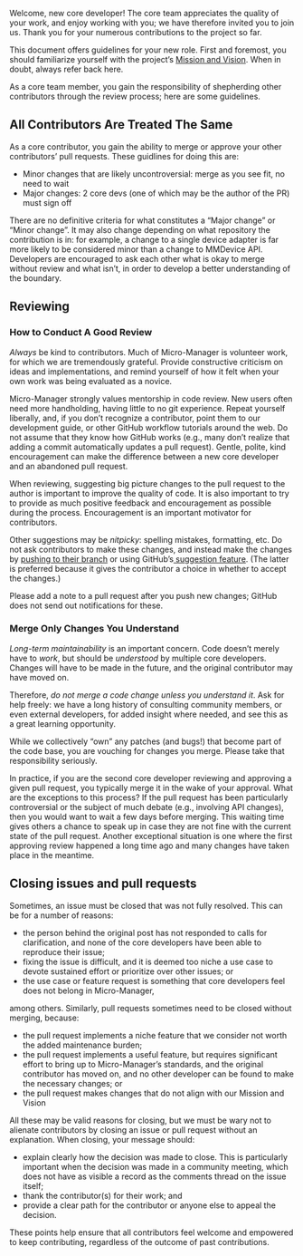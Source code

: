 
Welcome, new core developer! The core team appreciates the quality of your work, and enjoy working with you; we have therefore invited you to join us. Thank you for your numerous contributions to the project so far.

This document offers guidelines for your new role. First and foremost, you should familiarize yourself with the project’s [Mission and Vision](https://github.com/micro-manager/micro-manager/blob/main/governance/Micro-Manager%20Improvement%20Proposal%20Template.md). When in doubt, always refer back here.

As a core team member, you gain the responsibility of shepherding other contributors through the review process; here are some guidelines.


## **All Contributors Are Treated The Same**

As a core contributor, you gain the ability to merge or approve your other contributors’ pull requests. These guidlines for doing this are: 


* Minor changes that are likely uncontroversial: merge as you see fit, no need to wait
* Major changes: 2 core devs (one of which may be the author of the PR) must sign off

There are no definitive criteria for what constitutes a “Major change” or “Minor change”. It may also change depending on what repository the contribution is in: for example, a change to a single device adapter is far more likely to be considered minor than a change to MMDevice API. Developers are encouraged to ask each other what is okay to merge without review and what isn’t, in order to develop a better understanding of the boundary. 


## **Reviewing**


### **How to Conduct A Good Review**

_Always_ be kind to contributors. Much of Micro-Manager is volunteer work, for which we are tremendously grateful. Provide constructive criticism on ideas and implementations, and remind yourself of how it felt when your own work was being evaluated as a novice.

Micro-Manager strongly values mentorship in code review. New users often need more handholding, having little to no git experience. Repeat yourself liberally, and, if you don’t recognize a contributor, point them to our development guide, or other GitHub workflow tutorials around the web. Do not assume that they know how GitHub works (e.g., many don’t realize that adding a commit automatically updates a pull request). Gentle, polite, kind encouragement can make the difference between a new core developer and an abandoned pull request.

When reviewing, suggesting big picture changes to the pull request to the author is important to improve the quality of code. It is also important to try to provide as much positive feedback and encouragement as possible during the process. Encouragement is an important motivator for contributors.

Other suggestions may be _nitpicky_: spelling mistakes, formatting, etc. Do not ask contributors to make these changes, and instead make the changes by [pushing to their branch](https://docs.github.com/en/pull-requests/collaborating-with-pull-requests/proposing-changes-to-your-work-with-pull-requests/committing-changes-to-a-pull-request-branch-created-from-a-fork) or using GitHub’s[ suggestion feature](https://help.github.com/en/github/collaborating-with-issues-and-pull-requests/commenting-on-a-pull-request). (The latter is preferred because it gives the contributor a choice in whether to accept the changes.)

Please add a note to a pull request after you push new changes; GitHub does not send out notifications for these.


### **Merge Only Changes You Understand**

_Long-term maintainability_ is an important concern. Code doesn’t merely have to _work_, but should be _understood_ by multiple core developers. Changes will have to be made in the future, and the original contributor may have moved on.

Therefore, _do not merge a code change unless you understand it_. Ask for help freely: we have a long history of consulting community members, or even external developers, for added insight where needed, and see this as a great learning opportunity.

While we collectively “own” any patches (and bugs!) that become part of the code base, you are vouching for changes you merge. Please take that responsibility seriously.

In practice, if you are the second core developer reviewing and approving a given pull request, you typically merge it in the wake of your approval. What are the exceptions to this process? If the pull request has been particularly controversial or the subject of much debate (e.g., involving API changes), then you would want to wait a few days before merging. This waiting time gives others a chance to speak up in case they are not fine with the current state of the pull request. Another exceptional situation is one where the first approving review happened a long time ago and many changes have taken place in the meantime.


## **Closing issues and pull requests**

Sometimes, an issue must be closed that was not fully resolved. This can be for a number of reasons:

* the person behind the original post has not responded to calls for clarification, and none of the core developers have been able to reproduce their issue;
* fixing the issue is difficult, and it is deemed too niche a use case to devote sustained effort or prioritize over other issues; or
* the use case or feature request is something that core developers feel does not belong in Micro-Manager,

among others. Similarly, pull requests sometimes need to be closed without merging, because:


* the pull request implements a niche feature that we consider not worth the added maintenance burden;
* the pull request implements a useful feature, but requires significant effort to bring up to Micro-Manager’s standards, and the original contributor has moved on, and no other developer can be found to make the necessary changes; or
* the pull request makes changes that do not align with our Mission and Vision

All these may be valid reasons for closing, but we must be wary not to alienate contributors by closing an issue or pull request without an explanation. When closing, your message should:



* explain clearly how the decision was made to close. This is particularly important when the decision was made in a community meeting, which does not have as visible a record as the comments thread on the issue itself;
* thank the contributor(s) for their work; and
* provide a clear path for the contributor or anyone else to appeal the decision.

These points help ensure that all contributors feel welcome and empowered to keep contributing, regardless of the outcome of past contributions.
